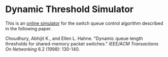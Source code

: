# Dynamic Threshold Simulator

This is an [online simulator](https://shi0rik0.github.io/dt-simulator/) for the switch queue control algorithm described in the following paper.

Choudhury, Abhijit K., and Ellen L. Hahne. "Dynamic queue length thresholds for shared-memory packet switches." *IEEE/ACM Transactions On Networking* 6.2 (1998): 130-140.
